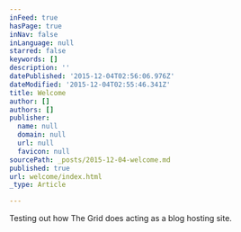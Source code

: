 ```yaml
---
inFeed: true
hasPage: true
inNav: false
inLanguage: null
starred: false
keywords: []
description: ''
datePublished: '2015-12-04T02:56:06.976Z'
dateModified: '2015-12-04T02:55:46.341Z'
title: Welcome
author: []
authors: []
publisher:
  name: null
  domain: null
  url: null
  favicon: null
sourcePath: _posts/2015-12-04-welcome.md
published: true
url: welcome/index.html
_type: Article

---
```

Testing out how The Grid does acting as a blog hosting site.